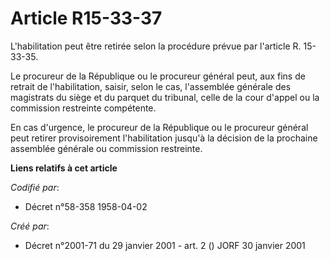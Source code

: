 # Article R15-33-37

L'habilitation peut être retirée selon la procédure prévue par l'article R. 15-33-35.

Le procureur de la République ou le procureur général peut, aux fins de retrait de l'habilitation, saisir, selon le cas,
l'assemblée générale des magistrats du siège et du parquet du tribunal, celle de la cour d'appel ou la commission restreinte
compétente.

En cas d'urgence, le procureur de la République ou le procureur général peut retirer provisoirement l'habilitation jusqu'à la
décision de la prochaine assemblée générale ou commission restreinte.

**Liens relatifs à cet article**

_Codifié par_:

  - Décret n°58-358 1958-04-02

_Créé par_:

  - Décret n°2001-71 du 29 janvier 2001 - art. 2 () JORF 30 janvier 2001
